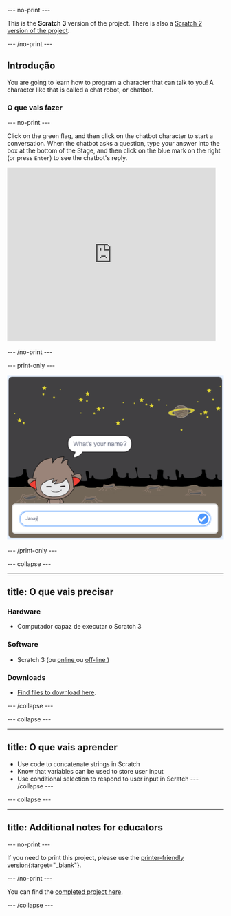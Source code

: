 \--- no-print \---

This is the **Scratch 3** version of the project. There is also a [Scratch 2 version of the project](https://projects.raspberrypi.org/en/projects/chatbot-scratch2).

\--- /no-print \---

## Introdução

You are going to learn how to program a character that can talk to you! A character like that is called a chat robot, or chatbot.

### O que vais fazer

\--- no-print \---

Click on the green flag, and then click on the chatbot character to start a conversation. When the chatbot asks a question, type your answer into the box at the bottom of the Stage, and then click on the blue mark on the right (or press `Enter`) to see the chatbot's reply.

<div class="scratch-preview">
  <iframe allowtransparency="true" width="485" height="402" src="https://scratch.mit.edu/projects/embed/248864190/?autostart=false" 
  frameborder="0" scrolling="no"></iframe>
</div>

\--- /no-print \---

\--- print-only \---

![complete project](images/chatbot-preview.png)

\--- /print-only \---

\--- collapse \---

* * *

## title: O que vais precisar

### Hardware

- Computador capaz de executar o Scratch 3

### Software

- Scratch 3 (ou [ online ](https://rpf.io/scratchon) ou [ off-line ](https://rpf.io/scratchoff))

### Downloads

- [Find files to download here](http://rpf.io/p/en/chatbot-go).

\--- /collapse \---

\--- collapse \---

* * *

## title: O que vais aprender

- Use code to concatenate strings in Scratch
- Know that variables can be used to store user input
- Use conditional selection to respond to user input in Scratch \--- /collapse \---

\--- collapse \---

* * *

## title: Additional notes for educators

\--- no-print \---

If you need to print this project, please use the [printer-friendly version](https://projects.raspberrypi.org/en/projects/chatbot/print){:target="_blank"}.

\--- /no-print \---

You can find the [completed project here](http://rpf.io/p/en/chatbot-get).

\--- /collapse \---